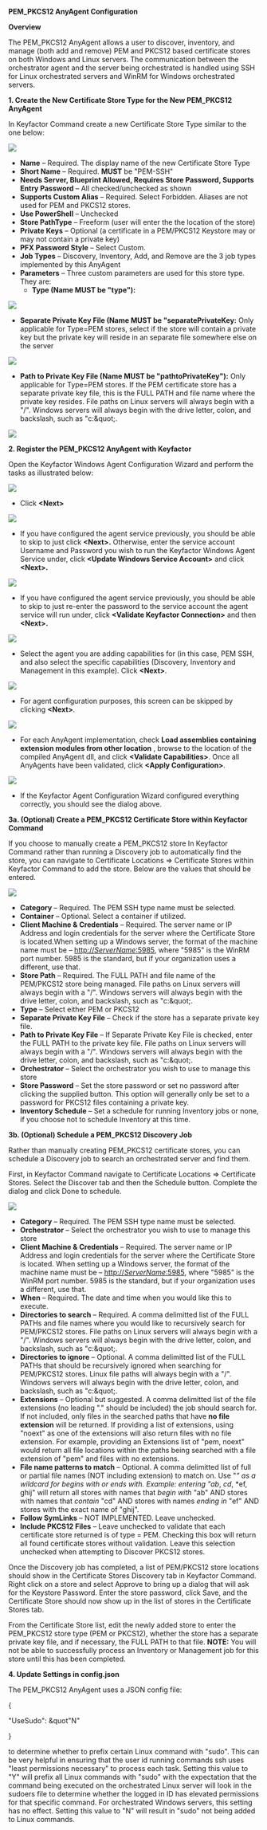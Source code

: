 **PEM_PKCS12 AnyAgent Configuration**

**Overview**

The PEM_PKCS12 AnyAgent allows a user to discover, inventory, and manage (both add and remove) PEM and PKCS12 based certificate stores on both Windows and Linux servers. The communication between the orchestrator agent and the server being orchestrated is handled using SSH for Linux orchestrated servers and WinRM for Windows orchestrated servers.

**1. Create the New Certificate Store Type for the New PEM_PKCS12 AnyAgent**

In Keyfactor Command create a new Certificate Store Type similar to the one below:

![](Images/Image1.png)

- **Name** – Required. The display name of the new Certificate Store Type
- **Short Name** – Required. **MUST** be &quot;PEM-SSH&quot;
- **Needs Server, Blueprint Allowed, Requires Store Password, Supports Entry Password** – All checked/unchecked as shown
- **Supports Custom Alias** – Required. Select Forbidden. Aliases are not used for PEM and PKCS12 stores.
- **Use PowerShell** – Unchecked
- **Store PathType** – Freeform (user will enter the the location of the store)
- **Private Keys** – Optional (a certificate in a PEM/PKCS12 Keystore may or may not contain a private key)
- **PFX Password Style** – Select Custom.
- **Job Types** – Discovery, Inventory, Add, and Remove are the 3 job types implemented by this AnyAgent
- **Parameters** – Three custom parameters are used for this store type. They are:
  - **Type (Name MUST be &quot;type&quot;):**

![](Images/Image2.png)

  - **Separate Private Key File (Name MUST be &quot;separatePrivateKey:** Only applicable for Type=PEM stores, select if the store will contain a private key but the private key will reside in an separate file somewhere else on the server

![](Images/Image3.png)

  - **Path to Private Key File (Name MUST be &quot;pathtoPrivateKey&quot;):** Only applicable for Type=PEM stores. If the PEM certificate store has a separate private key file, this is the FULL PATH and file name where the private key resides. File paths on Linux servers will always begin with a &quot;/&quot;. Windows servers will always begin with the drive letter, colon, and backslash, such as &quot;c:\&quot;.

![](Images/Image4.png)

**2. Register the PEM_PKCS12 AnyAgent with Keyfactor**

Open the Keyfactor Windows Agent Configuration Wizard and perform the tasks as illustrated below:

![](Images/Image5.png)

- Click **\<Next\>**

![](Images/Image6.png)

- If you have configured the agent service previously, you should be able to skip to just click **\<Next\>.** Otherwise, enter the service account Username and Password you wish to run the Keyfactor Windows Agent Service under, click **\<Update Windows Service Account\>** and click **\<Next\>.**

![](Images/Image7.png)

- If you have configured the agent service previously, you should be able to skip to just re-enter the password to the service account the agent service will run under, click **\<Validate Keyfactor Connection\>** and then **\<Next\>.**

![](Images/Image8.png)

- Select the agent you are adding capabilities for (in this case, PEM SSH, and also select the specific capabilities (Discovery, Inventory and Management in this example). Click **\<Next\>**.

![](Images/Image9.png)

- For agent configuration purposes, this screen can be skipped by clicking **\<Next\>**.

![](Images/Image10.png)

- For each AnyAgent implementation, check **Load assemblies containing extension modules from other location** , browse to the location of the compiled AnyAgent dll, and click **\<Validate Capabilities\>**. Once all AnyAgents have been validated, click **\<Apply Configuration\>**.

![](Images/Image11.png)

- If the Keyfactor Agent Configuration Wizard configured everything correctly, you should see the dialog above.

**3a. (Optional) Create a PEM_PKCS12 Certificate Store within Keyfactor Command**

If you choose to manually create a PEM_PKCS12 store In Keyfactor Command rather than running a Discovery job to automatically find the store, you can navigate to Certificate Locations =\> Certificate Stores within Keyfactor Command to add the store. Below are the values that should be entered.

![](Images/Image12.png)

- **Category** – Required. The PEM SSH type name must be selected.
- **Container** – Optional. Select a container if utilized.
- **Client Machine &amp; Credentials** – Required. The server name or IP Address and login credentials for the server where the Certificate Store is located.When setting up a Windows server, the format of the machine name must be – [http://_ServerName_:5985](http://ServerName:5985/), where &quot;5985&quot; is the WinRM port number. 5985 is the standard, but if your organization uses a different, use that.
- **Store Path** – Required. The FULL PATH and file name of the PEM/PKCS12 store being managed. File paths on Linux servers will always begin with a &quot;/&quot;. Windows servers will always begin with the drive letter, colon, and backslash, such as &quot;c:\&quot;.
- **Type** – Select either PEM or PKCS12
- **Separate Private Key File** – Check if the store has a separate private key file.
- **Path to Private Key File** – If Separate Private Key File is checked, enter the FULL PATH to the private key file. File paths on Linux servers will always begin with a &quot;/&quot;. Windows servers will always begin with the drive letter, colon, and backslash, such as &quot;c:\&quot;.
- **Orchestrator** – Select the orchestrator you wish to use to manage this store
- **Store Password** – Set the store password or set no password after clicking the supplied button. This option will generally only be set to a password for PKCS12 files containing a private key.
- **Inventory Schedule** – Set a schedule for running Inventory jobs or none, if you choose not to schedule Inventory at this time.

**3b. (Optional) Schedule a PEM_PKCS12 Discovery Job**

Rather than manually creating PEM_PKCS12 certificate stores, you can schedule a Discovery job to search an orchestrated server and find them.

First, in Keyfactor Command navigate to Certificate Locations =\> Certificate Stores. Select the Discover tab and then the Schedule button. Complete the dialog and click Done to schedule.

![](Images/Image13.png)

- **Category** – Required. The PEM SSH type name must be selected.
- **Orchestrator** – Select the orchestrator you wish to use to manage this store
- **Client Machine &amp; Credentials** – Required. The server name or IP Address and login credentials for the server where the Certificate Store is located. When setting up a Windows server, the format of the machine name must be – [http://_ServerName_:5985](http://ServerName:5985/), where &quot;5985&quot; is the WinRM port number. 5985 is the standard, but if your organization uses a different, use that.
- **When** – Required. The date and time when you would like this to execute.
- **Directories to search** – Required. A comma delimitted list of the FULL PATHs and file names where you would like to recursively search for PEM/PKCS12 stores. File paths on Linux servers will always begin with a &quot;/&quot;. Windows servers will always begin with the drive letter, colon, and backslash, such as &quot;c:\&quot;.
- **Directories to ignore** – Optional. A comma delimitted list of the FULL PATHs that should be recursively ignored when searching for PEM/PKCS12 stores. Linux file paths will always begin with a &quot;/&quot;. Windows servers will always begin with the drive letter, colon, and backslash, such as &quot;c:\&quot;.
- **Extensions** – Optional but suggested. A comma delimitted list of the file extensions (no leading &quot;.&quot; should be included) the job should search for. If not included, only files in the searched paths that have **no file extension** will be returned. If providing a list of extensions, using &quot;noext&quot; as one of the extensions will also return files with no file extension. For example, providing an Extensions list of &quot;pem, noext&quot; would return all file locations within the paths being searched with a file extension of &quot;pem&quot; and files with no extensions.
- **File name patterns to match** – Optional. A comma delimitted list of full or partial file names (NOT including extension) to match on.  Use "*" as a wildcard for begins with or ends with.  Example: entering "ab*, *cd*, *ef, ghij" will return all stores with names that _begin with_ "ab" AND stores with names that _contain_ "cd" AND stores with names _ending in_ "ef" AND stores with the exact name of "ghij".
- **Follow SymLinks** – NOT IMPLEMENTED. Leave unchecked.
- **Include PKCS12 Files** – Leave unchecked to validate that each certificate store returned is of type = PEM. Checking this box will return all found certificate stores without validation. Leave this selection unchecked when attempting to Discover PKCS12 stores.

Once the Discovery job has completed, a list of PEM/PKCS12 store locations should show in the Certificate Stores Discovery tab in Keyfactor Command. Right click on a store and select Approve to bring up a dialog that will ask for the Keystore Password. Enter the store password, click Save, and the Certificate Store should now show up in the list of stores in the Certificate Stores tab.

From the Certificate Store list, edit the newly added store to enter the PEM_PKCS12 store type (PEM or PKCS12), whether the store has a separate private key file, and if necessary, the FULL PATH to that file. **NOTE:** You will not be able to successfully process an Inventory or Management job for this store until this has been completed.

**4. Update Settings in config.json**

The PEM_PKCS12 AnyAgent uses a JSON config file:

{

&quot;UseSudo&quot;: &quot&quot;N&quot;

}

to determine whether to prefix certain Linux command with &quot;sudo&quot;. This can be very helpful in ensuring that the user id running commands ssh uses &quot;least permissions necessary&quot; to process each task. Setting this value to &quot;Y&quot; will prefix all Linux commands with &quot;sudo&quot; with the expectation that the command being executed on the orchestrated Linux server will look in the sudoers file to determine whether the logged in ID has elevated permissions for that specific command. For orchestrated Windows servers, this setting has no effect. Setting this value to &quot;N&quot; will result in &quot;sudo&quot; not being added to Linux commands.